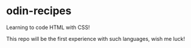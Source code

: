 # odin-recipes
Learning to code HTML with CSS!

This repo will be the first experience with such languages, wish me luck!
